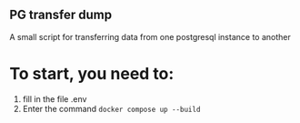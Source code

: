 ## PG transfer dump
A small script for transferring data from one postgresql instance to another

# To start, you need to:
1) fill in the file .env
2) Enter the command `docker compose up --build`